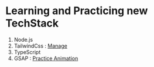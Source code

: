 # Learning and Practicing new TechStack
1. Node.js
2. TailwindCss : [Manage](https://jyoti-tailwindcss-practice.netlify.app/)
3. TypeScript
4. GSAP : [Practice Animation](https://646f6ae58f6b3a1dba8e7ab9--spectacular-panda-5aa8dc.netlify.app/)
